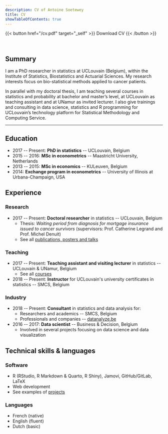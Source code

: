 ```yaml
---
description: CV of Antoine Soetewey
title: CV
showTableOfContents: true
---
```


{{< button href="/cv.pdf" target="_self" >}}
Download CV
{{< /button >}}

<br>

## Summary

I am a PhD researcher in statistics at UCLouvain (Belgium), within the Institute of Statistics, Biostatistics and Actuarial Sciences. My research interests focus on bio-statistical methods applied to cancer patients.

In parallel with my doctoral thesis, I am teaching several courses in statistics and probability at bachelor and master’s level, at UCLouvain as teaching assistant and at UNamur as invited lecturer. I also give trainings and consulting in data science, statistics and R programming for UCLouvain’s technology platform for Statistical Methodology and Computing Service.

---

## Education

- 2017 -- Present: **PhD in statistics** -- UCLouvain, Belgium
- 2015 -- 2016: **MSc in econometrics** -- Maastricht University, Netherlands
- 2013 -- 2015: **MSc in economics** -- KULeuven, Belgium
- 2014: **Exchange program in econometrics** -- University of Illinois at Urbana-Champaign, USA

## Experience

### Research

- 2017 -- Present: **Doctoral researcher** in statistics -- UCLouvain, Belgium
  + Thesis: *Waiting period from diagnosis for mortgage insurance issued to cancer survivors* (supervisors: Prof. Catherine Legrand and Prof. Michel Denuit)
  + See all [publications, posters and talks](/research/)

### Teaching

- 2017 -- Present: **Teaching assistant and visiting lecturer** in statistics -- UCLouvain & UNamur, Belgium
  + See all [courses](/teaching/)
- 2018 -- Present: **Instructor** for UCLouvain's university certificates in statistics -- SMCS, Belgium
  
### Industry

- 2018 -- Present: **Consultant** in statistics and data analysis for:
    + Researchers and academics -- SMCS, Belgium 
    + Professionals and companies -- [datanalyze.be](https://datanalyze.be/)
- 2016 -- 2017: **Data scientist** -- Business & Decision, Belgium
  + Involved in several projects focusing on data science and data visualization

## Technical skills & languages

### Software

- R (RStudio, R Markdown & Quarto, R Shiny), Jamovi, GitHub/GitLab, LaTeX
- Web development
- See examples of [projects](/software/)

### Languages

- French (native)
- English (fluent)
- Dutch (basic)
